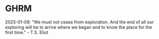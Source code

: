 # GHRM

2025-01-08: "We must not cease from exploration. And the end of all our exploring will be to arrive where we began and to know the place for the first time." - T.S. Eliot
